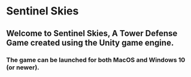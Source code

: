 # Sentinel Skies
## Welcome to Sentinel Skies, A Tower Defense Game created using the Unity game engine.
### The game can be launched for both MacOS and Windows 10 (or newer).
